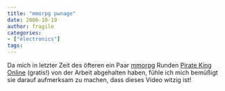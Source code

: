```yaml
---
title: "mmorpg pwnage"
date: 2006-10-19
author: fragile
categories:
- ["electronics"]
tags:
---
```

Da mich in letzter Zeit des öfteren ein Paar <a href="http://de.wikipedia.org/wiki/Mmorpg" target="_blank">mmorpg</a> Runden <a href="http://www.piratekingonline.com/" target="_blank">Pirate King Online</a> (gratis!) von der Arbeit abgehalten haben, fühle ich mich bemüßigt sie darauf aufmerksam zu machen, dass dieses Video witzig ist!
<center> <object height="335" width="425">
<param name="movie" value="http://www.dailymotion.com/swf/1zPM4dRjMyG313hIc"></param>
<param name="allowfullscreen" value="true"></param><ibed type="application/x-shockwave-flash" width="500" height="380" allowfullscreen="true"></ibed>

</object>

</center>